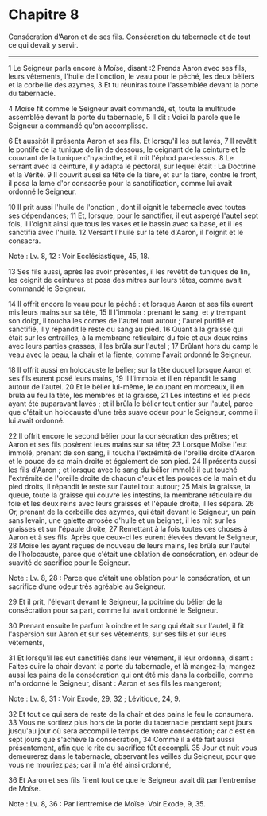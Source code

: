 # Chapitre 8

Consécration d’Aaron et de ses fils.
Consécration du tabernacle et de tout ce qui devait y servir.

***

1 Le Seigneur parla encore à Moïse, disant :2 Prends Aaron avec ses fils, leurs vêtements, l'huile de l'onction, le veau pour le péché, les deux béliers et la corbeille des azymes, 3 Et tu réuniras toute l'assemblée devant la porte du tabernacle.


4 Moïse fit comme le Seigneur avait commandé, et, toute la multitude assemblée devant la porte du tabernacle, 5 Il dit : Voici la parole que le Seigneur a commandé qu'on accomplisse.


6 Et aussitôt il présenta Aaron et ses fils. Et lorsqu'il les eut lavés, 7 Il revêtit le pontife de la tunique de lin de dessous, le ceignant de la ceinture et le couvrant de la tunique d'hyacinthe, et il mit l'éphod par-dessus. 8 Le serrant avec la ceinture, il y adapta le pectoral, sur lequel était : La Doctrine et la Vérité. 9 Il couvrit aussi sa tête de la tiare, et sur la tiare, contre le front, il posa la lame d'or consacrée pour la sanctification, comme lui avait ordonné le Seigneur.


10 Il prit aussi l'huile de l'onction , dont il oignit le tabernacle avec toutes ses dépendances; 11 Et, lorsque, pour le sanctifier, il eut aspergé l'autel sept fois, il l'oignit ainsi que tous les vases et le bassin avec sa base, et il les sanctifia avec l'huile. 12 Versant l'huile sur la tête d'Aaron, il l'oignit et le consacra.

<span class="bible-note">Note : </span> Lv. 8, 12 : Voir Ecclésiastique, 45, 18.


13 Ses fils aussi, après les avoir présentés, il les revêtit de tuniques de lin, les ceignit de ceintures et posa des mitres sur leurs têtes, comme avait commandé le Seigneur.


14 Il offrit encore le veau pour le péché : et lorsque Aaron et ses fils eurent mis leurs mains sur sa tête, 15 Il l'immola : prenant le sang, et y trempant son doigt, il toucha les cornes de l'autel tout autour ; l'autel purifié et sanctifié, il y répandit le reste du sang au pied. 16 Quant à la graisse qui était sur les entrailles, à la membrane réticulaire du foie et aux deux reins avec leurs parties grasses, il les brûla sur l'autel ; 17 Brûlant hors du camp le veau avec la peau, la chair et la fiente, comme l'avait ordonné le Seigneur.


18 Il offrit aussi en holocauste le bélier; sur la tête duquel lorsque Aaron et ses fils eurent posé leurs mains, 19 Il l'immola et il en répandit le sang autour de l'autel. 20 Et le bélier lui-même, le coupant en morceaux, il en brûla au feu la tête, les membres et la graisse, 21 Les intestins et les pieds ayant été auparavant lavés ; et il brûla le bélier tout entier sur l'autel, parce que c'était un holocauste d'une très suave odeur pour le Seigneur, comme il lui avait ordonné.


22 Il offrit encore le second bélier pour la consécration des prêtres; et Aaron et ses fils posèrent leurs mains sur sa tête; 23 Lorsque Moïse l'eut immolé, prenant de son sang, il toucha l'extrémité de l'oreille droite d'Aaron et le pouce de sa main droite et également de son pied. 24 Il présenta aussi les fils d'Aaron ; et lorsque avec le sang du bélier immolé il eut touché l'extrémité de l'oreille droite de chacun d'eux et les pouces de la main et du pied droits, il répandit le reste sur l'autel tout autour; 25 Mais la graisse, la queue, toute la graisse qui couvre les intestins, la membrane réticulaire du foie et les deux reins avec leurs graisses et l'épaule droite, il les sépara. 26 Or, prenant de la corbeille des azymes, qui était devant le Seigneur, un pain sans levain, une galette arrosée d'huile et un beignet, il les mit sur les graisses et sur l'épaule droite, 27 Remettant à la fois toutes ces choses à Aaron et à ses fils. Après que ceux-ci les eurent élevées devant le Seigneur, 28 Moïse les ayant
reçues de nouveau de leurs mains, les brûla sur l'autel de l'holocauste, parce que c'était une oblation de consécration, en odeur de suavité de sacrifice pour le Seigneur.

<span class="bible-note">Note : </span> Lv. 8, 28 : Parce que c’était une oblation pour la consécration, et un sacrifice d’une odeur très agréable au Seigneur.

29 Et il prit, l'élevant devant le Seigneur, la poitrine du bélier de la consécration pour sa part, comme lui avait ordonné le Seigneur.


30 Prenant ensuite le parfum à oindre et le sang qui était sur l'autel, il fit l'aspersion sur Aaron et sur ses vêtements, sur ses fils et sur leurs vêtements,


31 Et lorsqu'il les eut sanctifiés dans leur vêtement, il leur ordonna, disant : Faites cuire la chair devant la porte du tabernacle, et là mangez-la; mangez aussi les pains de la consécration qui ont été mis dans la corbeille, comme m'a ordonné le Seigneur, disant : Aaron et ses fils les mangeront;

<span class="bible-note">Note : </span> Lv. 8, 31 : Voir Exode, 29, 32 ; Lévitique, 24, 9.

32 Et tout ce qui sera de reste de la chair et des pains le feu le consumera. 33 Vous ne sortirez plus hors de la porte du tabernacle pendant sept jours jusqu'au jour où sera accompli le temps de votre consécration; car c'est en sept jours que s'achève la consécration, 34 Comme il a été fait aussi présentement, afin que le rite du sacrifice fût accompli. 35 Jour et nuit vous demeurerez dans le tabernacle, observant les veilles du Seigneur, pour que vous ne mouriez pas; car il m'a été ainsi ordonné,


36 Et Aaron et ses fils firent tout ce que le Seigneur avait dit par l'entremise de Moïse.

<span class="bible-note">Note : </span> Lv. 8, 36 : Par l’entremise de Moïse. Voir Exode, 9, 35.

